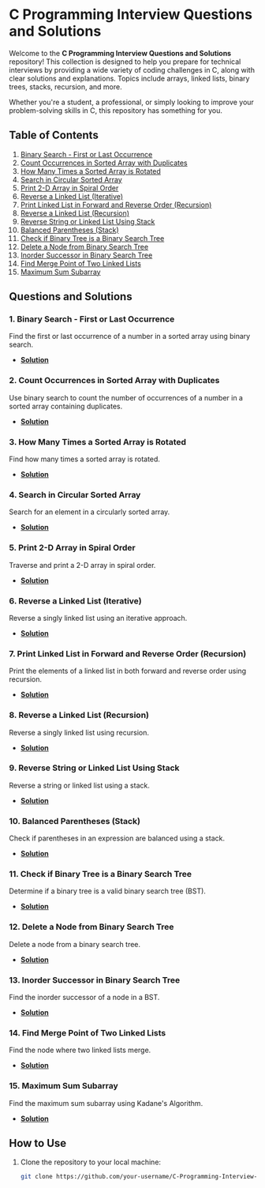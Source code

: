 # C Programming Interview Questions and Solutions

Welcome to the **C Programming Interview Questions and Solutions** repository! This collection is designed to help you prepare for technical interviews by providing a wide variety of coding challenges in C, along with clear solutions and explanations. Topics include arrays, linked lists, binary trees, stacks, recursion, and more.

Whether you're a student, a professional, or simply looking to improve your problem-solving skills in C, this repository has something for you.

## Table of Contents

1. [Binary Search - First or Last Occurrence](#1-binary-search---first-or-last-occurrence)
2. [Count Occurrences in Sorted Array with Duplicates](#2-count-occurrences-in-sorted-array-with-duplicates)
3. [How Many Times a Sorted Array is Rotated](#3-how-many-times-a-sorted-array-is-rotated)
4. [Search in Circular Sorted Array](#4-search-in-circular-sorted-array)
5. [Print 2-D Array in Spiral Order](#5-print-2-d-array-in-spiral-order)
6. [Reverse a Linked List (Iterative)](#6-reverse-a-linked-list-iterative)
7. [Print Linked List in Forward and Reverse Order (Recursion)](#7-print-linked-list-in-forward-and-reverse-order-recursion)
8. [Reverse a Linked List (Recursion)](#8-reverse-a-linked-list-recursion)
9. [Reverse String or Linked List Using Stack](#9-reverse-string-or-linked-list-using-stack)
10. [Balanced Parentheses (Stack)](#10-balanced-parentheses-stack)
11. [Check if Binary Tree is a Binary Search Tree](#11-check-if-binary-tree-is-a-binary-search-tree)
12. [Delete a Node from Binary Search Tree](#12-delete-a-node-from-binary-search-tree)
13. [Inorder Successor in Binary Search Tree](#13-inorder-successor-in-binary-search-tree)
14. [Find Merge Point of Two Linked Lists](#14-find-merge-point-of-two-linked-lists)
15. [Maximum Sum Subarray](#15-maximum-sum-subarray)

## Questions and Solutions

### 1. Binary Search - First or Last Occurrence
Find the first or last occurrence of a number in a sorted array using binary search.
- **[Solution](./solutions/binary_search_first_last_occurrence.c)**

### 2. Count Occurrences in Sorted Array with Duplicates
Use binary search to count the number of occurrences of a number in a sorted array containing duplicates.
- **[Solution](./solutions/count_occurrences_sorted_array.c)**
### 3. How Many Times a Sorted Array is Rotated
Find how many times a sorted array is rotated.
- **[Solution](./solutions/sorted_array_rotations.c)**

### 4. Search in Circular Sorted Array
Search for an element in a circularly sorted array.
- **[Solution](./solutions/circular_sorted_array_search.c)**

### 5. Print 2-D Array in Spiral Order
Traverse and print a 2-D array in spiral order.
- **[Solution](./solutions/spiral_order_print.c)**

### 6. Reverse a Linked List (Iterative)
Reverse a singly linked list using an iterative approach.
- **[Solution](./solutions/reverse_linked_list_iterative.c)**

### 7. Print Linked List in Forward and Reverse Order (Recursion)
Print the elements of a linked list in both forward and reverse order using recursion.
- **[Solution](./solutions/linked_list_forward_reverse_print.c)**

### 8. Reverse a Linked List (Recursion)
Reverse a singly linked list using recursion.
- **[Solution](./solutions/reverse_linked_list_recursive.c)**

### 9. Reverse String or Linked List Using Stack
Reverse a string or linked list using a stack.
- **[Solution](./solutions/reverse_using_stack.c)**

### 10. Balanced Parentheses (Stack)
Check if parentheses in an expression are balanced using a stack.
- **[Solution](./solutions/balanced_parentheses_stack.c)**

### 11. Check if Binary Tree is a Binary Search Tree
Determine if a binary tree is a valid binary search tree (BST).
- **[Solution](./solutions/check_bst.c)**

### 12. Delete a Node from Binary Search Tree
Delete a node from a binary search tree.
- **[Solution](./solutions/delete_node_bst.c)**

### 13. Inorder Successor in Binary Search Tree
Find the inorder successor of a node in a BST.
- **[Solution](./solutions/inorder_successor_bst.c)**

### 14. Find Merge Point of Two Linked Lists
Find the node where two linked lists merge.
- **[Solution](./solutions/merge_point_linked_lists.c)**

### 15. Maximum Sum Subarray
Find the maximum sum subarray using Kadane's Algorithm.
- **[Solution](./solutions/maximum_sum_subarray.c)**
## How to Use
1. Clone the repository to your local machine:
   ```bash
   git clone https://github.com/your-username/C-Programming-Interview-Questions.git

